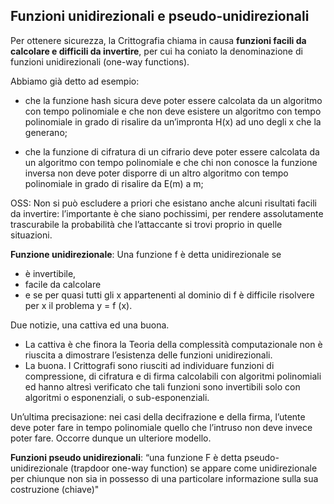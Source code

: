 ## Funzioni unidirezionali e pseudo-unidirezionali
Per ottenere sicurezza, la Crittografia chiama in causa **funzioni facili da calcolare e difficili da invertire**, per cui ha coniato la denominazione di funzioni unidirezionali (one-way functions).

Abbiamo già detto ad esempio:
- che la funzione hash sicura deve poter essere calcolata da un algoritmo con tempo polinomiale e che non deve esistere un algoritmo con tempo polinomiale in grado di risalire da un’impronta H(x) ad uno degli x che la generano;

- che la funzione di cifratura di un cifrario deve poter essere calcolata da un algoritmo con tempo polinomiale e che chi non conosce la funzione inversa non deve poter disporre di un altro algoritmo con tempo polinomiale in grado di risalire da E(m) a m;


OSS: Non si può escludere a priori che esistano anche alcuni risultati facili da invertire: l’importante è che siano pochissimi, per rendere assolutamente trascurabile la probabilità che l’attaccante si trovi proprio in quelle situazioni. 

**Funzione unidirezionale**: Una funzione f è detta unidirezionale se
- è invertibile,
- facile da calcolare
- e se per quasi tutti gli x appartenenti al dominio di f è difficile risolvere per x il problema y = f (x).

Due notizie, una cattiva ed una buona.
- La cattiva è che finora la Teoria della complessità computazionale non è riuscita a dimostrare l’esistenza delle funzioni unidirezionali.
- La buona. I Crittografi sono riusciti ad individuare funzioni di compressione, di cifratura e di firma calcolabili con algoritmi polinomiali ed hanno altresì verificato che tali funzioni sono invertibili solo con algoritmi o esponenziali, o sub-esponenziali. 

Un’ultima precisazione: nei casi della decifrazione e della firma, l’utente deve poter fare in tempo polinomiale quello che l’intruso non deve invece poter fare. Occorre dunque un ulteriore modello.

**Funzioni pseudo unidirezionali**: “una funzione F è detta pseudo-unidirezionale (trapdoor one-way function) se appare come unidirezionale per chiunque non sia in possesso di una particolare informazione sulla sua costruzione (chiave)"